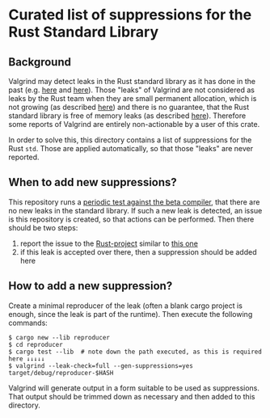 # Curated list of suppressions for the Rust Standard Library

## Background
Valgrind may detect leaks in the Rust standard library as it has done in the past (e.g. [here][rust1.83] and [here][beta]).
Those "leaks" of Valgrind are not considered as leaks by the Rust team when they are small permanent allocation, which is not growing (as described [here][comment-1]) and there is no guarantee, that the Rust standard library is free of memory leaks (as described [here][comment-2]).
Therefore some reports of Valgrind are entirely non-actionable by a user of this crate.

In order to solve this, this directory contains a list of suppressions for the Rust `std`.
Those are applied automatically, so that those "leaks" are never reported.

## When to add new suppressions?
This repository runs a [periodic test against the beta compiler][beta-job], that there are no new leaks in the standard library.
If such a new leak is detected, an issue is this repository is created, so that actions can be performed.
Then there should be two steps:
1. report the issue to the [Rust-project][new-rust-issue] similar to [this one][example-issue]
2. if this leak is accepted over there, then a suppression should be added here

## How to add a new suppression?
Create a minimal reproducer of the leak (often a blank cargo project is enough, since the leak is part of the runtime).
Then execute the following commands:
```shell
$ cargo new --lib reproducer
$ cd reproducer
$ cargo test --lib  # note down the path executed, as this is required here ↓↓↓↓↓
$ valgrind --leak-check=full --gen-suppressions=yes target/debug/reproducer-$HASH
```
Valgrind will generate output in a form suitable to be used as suppressions.
That output should be trimmed down as necessary and then added to this directory.


[rust1.83]: https://github.com/rust-lang/rust/issues/133574
[beta]: https://github.com/rust-lang/rust/issues/138430
[comment-1]: https://github.com/rust-lang/rust/issues/133574#issuecomment-2506547194
[comment-2]: https://github.com/rust-lang/rust/issues/135608#issuecomment-2597205627
[beta-job]: https://github.com/jfrimmel/cargo-valgrind/actions/workflows/beta.yaml
[new-rust-issue]: https://github.com/rust-lang/rust/issues/new?template=regression.md
[example-issue]: https://github.com/rust-lang/rust/issues/138430
